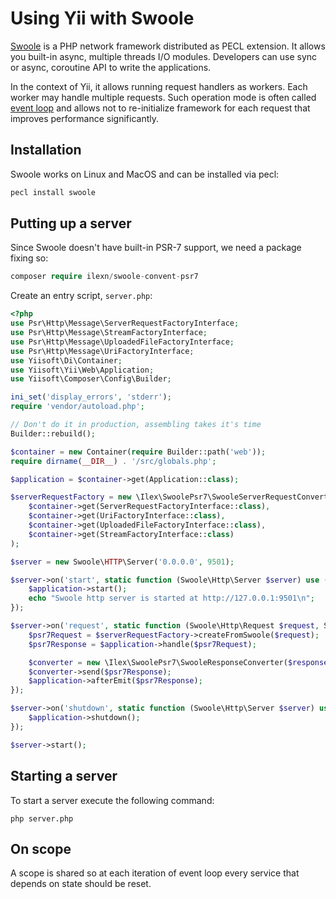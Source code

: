 # Using Yii with Swoole

[Swoole](https://www.swoole.co.uk/) is a PHP network framework distributed as PECL extension. It allows you built-in async,
multiple threads I/O modules. Developers can use sync or async, coroutine API to write the applications.

In the context of Yii, it allows running request handlers as workers. Each worker may handle multiple requests.
Such operation mode is often called [event loop](using-with-event-loop.md) and allows not to re-initialize framework
for each request that improves performance significantly. 

## Installation

Swoole works on Linux and MacOS and can be installed via pecl:

```bash
pecl install swoole
```

## Putting up a server

Since Swoole doesn't have built-in PSR-7 support, we need a package fixing so:

```php
composer require ilexn/swoole-convent-psr7
```

Create an entry script, `server.php`:

```php
<?php
use Psr\Http\Message\ServerRequestFactoryInterface;
use Psr\Http\Message\StreamFactoryInterface;
use Psr\Http\Message\UploadedFileFactoryInterface;
use Psr\Http\Message\UriFactoryInterface;
use Yiisoft\Di\Container;
use Yiisoft\Yii\Web\Application;
use Yiisoft\Composer\Config\Builder;

ini_set('display_errors', 'stderr');
require 'vendor/autoload.php';

// Don't do it in production, assembling takes it's time
Builder::rebuild();

$container = new Container(require Builder::path('web'));
require dirname(__DIR__) . '/src/globals.php';

$application = $container->get(Application::class);

$serverRequestFactory = new \Ilex\SwoolePsr7\SwooleServerRequestConverter(
    $container->get(ServerRequestFactoryInterface::class),
    $container->get(UriFactoryInterface::class),
    $container->get(UploadedFileFactoryInterface::class),
    $container->get(StreamFactoryInterface::class)
);

$server = new Swoole\HTTP\Server('0.0.0.0', 9501);

$server->on('start', static function (Swoole\Http\Server $server) use ($application) {
    $application->start();
    echo "Swoole http server is started at http://127.0.0.1:9501\n";
});

$server->on('request', static function (Swoole\Http\Request $request, Swoole\Http\Response $response) use ($serverRequestFactory, $application) {
    $psr7Request = $serverRequestFactory->createFromSwoole($request);
    $psr7Response = $application->handle($psr7Request);

    $converter = new \Ilex\SwoolePsr7\SwooleResponseConverter($response);
    $converter->send($psr7Response);
    $application->afterEmit($psr7Response);
});

$server->on('shutdown', static function (Swoole\Http\Server $server) use ($application) {
    $application->shutdown();
});

$server->start();
```

## Starting a server

To start a server execute the following command:

```
php server.php
```

## On scope

A scope is shared so at each iteration of event loop every service that depends on state should be reset.
